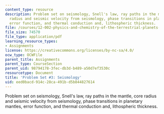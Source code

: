 ```yaml
---
content_type: resource
description: Problem set on seismology, Snell's law, ray paths in the mantle, core
  radius and seismic velocity from seismology, phase transitions in planetary mantles,
  error function, and thermal conduction and, lithospheric thickness.
file: /courses/12-002-physics-and-chemistry-of-the-terrestrial-planets-fall-2008/eed0bacd914c28ca491bd5b844827614_MIT12_002f08_ps03.pdf
file_size: 74570
file_type: application/pdf
learning_resource_types:
- Assignments
license: https://creativecommons.org/licenses/by-nc-sa/4.0/
ocw_type: OCWFile
parent_title: Assignments
parent_type: CourseSection
parent_uid: 98794178-3fec-db3d-b489-a50d7ef3530c
resourcetype: Document
title: 'Problem Set #3: Seismology'
uid: eed0bacd-914c-28ca-491b-d5b844827614
---
```

Problem set on seismology, Snell's law, ray paths in the mantle, core radius and seismic velocity from seismology, phase transitions in planetary mantles, error function, and thermal conduction and, lithospheric thickness.
